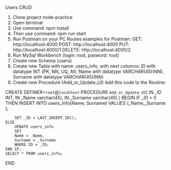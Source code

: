 Users CRUD

1. Clone project node-practice
2. Open terminal
3. Use command: npm install
4. Then use command: npm run start
5. Run Postman on your PC
Routes examples for Postman:
GET: http://localhost:4000
POST: http://localhost:4000
PUT: http://localhost:4000/1
DELETE: http://localhost:4000/2
6. Run MySql Workbench (login: root, pasword: root)
7. Create new Schema (users)
8. Create new Table with name: users_info, 
with next columns: 
ID with datatype INT (PK, NN, UQ, AI), Name with datatype VARCHAR(45)(NN), Surname with datatype VARCHAR(45)(NN)
9. Create new Procedure (Add_or_Update_UI)
Add this code to the Routine:


CREATE DEFINER=`root`@`localhost` PROCEDURE `Add_or_Update_UI`(
IN _ID INT, 
IN _Name varchar(45),
IN _Surname varchar(45)
)
BEGIN
    IF _ID = 0 THEN
        INSERT INTO users_info(Name, Surname)
        VALUES (_Name,_Surname );

        SET _ID = LAST_INSERT_ID();
    ELSE
        UPDATE users_info
        SET
        Name = _Name,
        Surname = _Surname
        WHERE ID = _ID;
    END IF;
    SELECT * FROM users_info;
END


